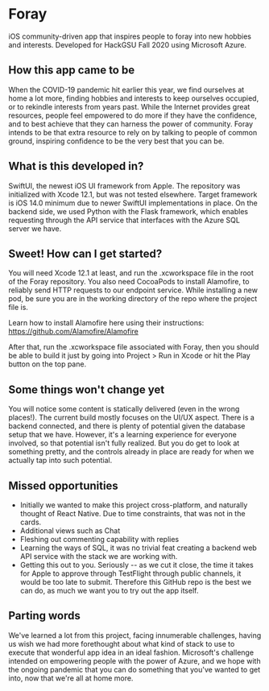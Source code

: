 # Foray
iOS community-driven app that inspires people to foray into new hobbies and interests. Developed for HackGSU Fall 2020 using Microsoft Azure.

## How this app came to be
When the COVID-19 pandemic hit earlier this year, we find ourselves at home a lot more, finding hobbies and interests to keep ourselves occupied, or to rekindle interests from years past. While the Internet provides great resources, people feel empowered to do more if they have the confidence, and to best achieve that they can harness the power of community. Foray intends to be that extra resource to rely on by talking to people of common ground, inspiring confidence to be the very best that you can be.

## What is this developed in?
SwiftUI, the newest iOS UI framework from Apple. The repository was initialized with Xcode 12.1, but was not tested elsewhere. Target framework is iOS 14.0 minimum due to newer SwiftUI implementations in place. On the backend side, we used Python with the Flask framework, which enables requesting through the API service that interfaces with the Azure SQL server we have.

## Sweet! How can I get started?
You will need Xcode 12.1 at least, and run the .xcworkspace file in the root of the Foray repository. You also need CocoaPods to install Alamofire, to reliably send HTTP requests to our endpoint service. While installing a new pod, be sure you are in the working directory of the repo where the project file is.

Learn how to install Alamofire here using their instructions: https://github.com/Alamofire/Alamofire

After that, run the .xcworkspace file associated with Foray, then you should be able to build it just by going into Project > Run in Xcode or hit the Play button on the top pane.

## Some things won't change yet
You will notice some content is statically delivered (even in the wrong places!). The current build mostly focuses on the UI/UX aspect. There is a backend connected, and there is plenty of potential given the database setup that we have. However, it's a learning experience for everyone involved, so that potential isn't fully realized. But you do get to look at something pretty, and the controls already in place are ready for when we actually tap into such potential.

## Missed opportunities

- Initially we wanted to make this project cross-platform, and naturally thought of React Native. Due to time constraints, that was not in the cards.
- Additional views such as Chat
- Fleshing out commenting capability with replies
- Learning the ways of SQL, it was no trivial feat creating a backend web API service with the stack we are working with.
- Getting this out to you. Seriously -- as we cut it close, the time it takes for Apple to approve through TestFlight through public channels, it would be too late to submit. Therefore this GitHub repo is the best we can do, as much we want you to try out the app itself.

## Parting words
We've learned a lot from this project, facing innumerable challenges, having us wish we had more forethought about what kind of stack to use to execute that wonderful app idea in an ideal fashion. Microsoft's challenge intended on empowering people with the power of Azure, and we hope with the ongoing pandemic that you can do something that you've wanted to get into, now that we're all at home more.
